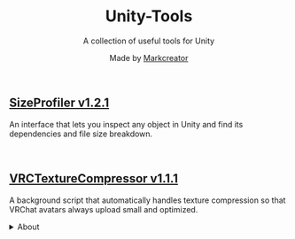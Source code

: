 <div align="center">
  <h1>
      Unity-Tools
  </h1>
  <p>
     A collection of useful tools for Unity
  </p>
  <p>
     Made by <a href="https://markcreator.net/">Markcreator</a>
  </p>
  
  <br />
</div>

## [SizeProfiler v1.2.1](https://github.com/Markcreator/Unity-Tools/releases/download/SizeProfiler.v1.2/SizeProfiler.v1.2.1.unitypackage)

An interface that lets you inspect any object in Unity and find its dependencies and file size breakdown.

<br />

## [VRCTextureCompressor v1.1.1](https://github.com/Markcreator/Unity-Tools/releases/download/VRCTextureCompressor.v1.1/VRCTextureCompressor.v1.1.1.unitypackage)

A background script that automatically handles texture compression so that VRChat avatars always upload small and optimized.
 
<details>
  <summary>About</summary>
  
> Often VRChat users forget to optimize and compress their avatar textures because it is an easy thing to overlook. It also can be tedious to apply all the correct settings to all textures manually.
>
> This script automatically detects when you are about to upload an avatar and which avatar you are about to upload. It then automatically finds all the textures that avatar uses and compresses them so that your avatar uploads small and optimized.
>
> It also means that avatar creators can include this script in their avatar packages if they want to guarantee that people can never forget to optimize their textures before uploading. (You can also set your textures to not use crunch compression by default, which speeds up your package import time by a lot!)
  
</details>
